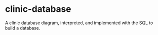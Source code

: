 # clinic-database
A clinic database diagram, interpreted, and implemented with the SQL to build a database.

